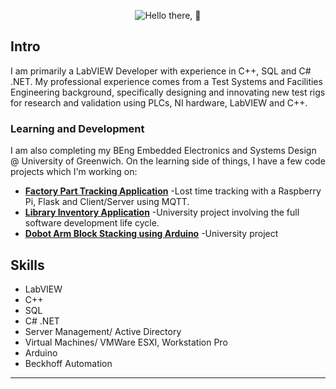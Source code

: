 <div align=center>

![Hello there, 👋](https://www.bing.com/th/id/OGC.2eada1bbeb4ed4182079cf00070324a2?pid=1.7&rurl=https%3a%2f%2fmedia1.tenor.com%2fimages%2f2eada1bbeb4ed4182079cf00070324a2%2ftenor.gif%3fitemid%3d13903117&ehk=8%2bmyD2kV0h6NgpzCjpCBdhfVoYF5lrKCorJKr%2bwSmtk%3d "Hello there, 👋")

</div>

## Intro
I am primarily a LabVIEW Developer with experience in C++, SQL and C# .NET. My professional experience comes from a Test Systems and Facilities Engineering background, specifically designing and innovating new test rigs for research and validation using PLCs, NI hardware, LabVIEW and C++.

### Learning and Development
I am also completing my BEng Embedded Electronics and Systems Design @ University of Greenwich.
On the learning side of things, I have a few code projects which I'm working on:

+ [**Factory Part Tracking Application**](https://github.com/Repi909/Flask-Practice) -Lost time tracking with a Raspberry Pi, Flask and Client/Server using MQTT.
+ [**Library Inventory Application**](https://github.com/TeachingMaterial/softwareproject_-team-1) -University project involving the full software development life cycle.
+ [**Dobot Arm Block Stacking using Arduino**](https://github.com/Repi909/ELEE1144-Dobot) -University project

## Skills

+ LabVIEW
+ C++
+ SQL
+ C# .NET
+ Server Management/ Active Directory
+ Virtual Machines/ VMWare ESXI, Workstation Pro
+ Arduino
+ Beckhoff Automation

---

<!--
**Repi909/Repi909** is a ✨ _special_ ✨ repository because its `README.md` (this file) appears on your GitHub profile.

Here are some ideas to get you started:

- 🔭 I’m currently working on ...
- 🌱 I’m currently learning ...
- 👯 I’m looking to collaborate on ...
- 🤔 I’m looking for help with ...
- 💬 Ask me about ...
- 📫 How to reach me: ...
- 😄 Pronouns: ...
- ⚡ Fun fact: ...
-->
